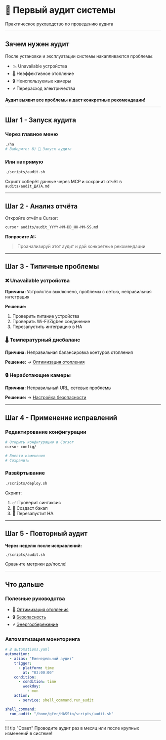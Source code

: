 # 🔬 Первый аудит системы

Практическое руководство по проведению аудита

---

## Зачем нужен аудит

После установки и эксплуатации системы накапливаются проблемы:

- 📉 Unavailable устройства
- 🌡️ Неэффективное отопление
- 🔒 Неиспользуемые камеры
- ⚡ Перерасход электричества

**Аудит выявит все проблемы и даст конкретные рекомендации!**

---

## Шаг 1 - Запуск аудита

### Через главное меню

```bash
./ha
# Выберите: 8) 🔬 Запуск аудита
```

### Или напрямую

```bash
./scripts/audit.sh
```

Скрипт соберёт данные через MCP и сохранит отчёт в `audits/audit_ДАТА.md`

---

## Шаг 2 - Анализ отчёта

Откройте отчёт в Cursor:

```bash
cursor audits/audit_YYYY-MM-DD_HH-MM-SS.md
```

**Попросите AI:**
> Проанализируй этот аудит и дай конкретные рекомендации

---

## Шаг 3 - Типичные проблемы

### ❌ Unavailable устройства

**Причина:** Устройство выключено, проблемы с сетью, неправильная интеграция

**Решение:**

1. Проверить питание устройства
2. Проверить Wi-Fi/Zigbee соединение
3. Перезапустить интеграцию в HA

### 🌡️ Температурный дисбаланс

**Причина:** Неправильная балансировка контуров отопления

**Решение:**
→ [Оптимизация отопления](heating-optimization.md)

### 🔒 Неработающие камеры

**Причина:** Неправильный URL, сетевые проблемы

**Решение:**
→ [Настройка безопасности](security.md)

---

## Шаг 4 - Применение исправлений

### Редактирование конфигурации

```bash
# Открыть конфигурацию в Cursor
cursor config/

# Внести изменения
# Сохранить
```

### Развёртывание

```bash
./scripts/deploy.sh
```

Скрипт:

1. ✅ Проверит синтаксис
2. 💾 Создаст бэкап
3. 🚀 Перезапустит HA

---

## Шаг 5 - Повторный аудит

**Через неделю после исправлений:**

```bash
./scripts/audit.sh
```

Сравните метрики до/после!

---

## Что дальше

### Полезные руководства

- 🌡️ [Оптимизация отопления](heating-optimization.md)
- 🔒 [Безопасность](security.md)
- ⚡ [Энергосбережение](../examples/energy.md)

### Автоматизация мониторинга

```yaml
# В automations.yaml
automation:
  - alias: "Еженедельный аудит"
    trigger:
      - platform: time
        at: "03:00:00"
    condition:
      - condition: time
        weekday:
          - mon
    action:
      - service: shell_command.run_audit

shell_command:
  run_audit: "/home/gfer/HASSio/scripts/audit.sh"
```

---

!!! tip "Совет"
    Проводите аудит раз в месяц или после крупных изменений в системе!
